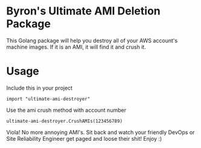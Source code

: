 # Byron's Ultimate AMI Deletion Package

This Golang package will help you destroy all of your AWS account's machine images. If it is an AMI, it will find it and crush it.

# Usage

Include this in your project

```
import "ultimate-ami-destroyer"
```

Use the ami crush method with account number

```
ultimate-ami-destroyer.CrushAMIs(123456789)
```

Viola! No more annoying AMI's. Sit back and watch your friendly DevOps or Site Reliability Engineer get paged and loose their shit! Enjoy :)
